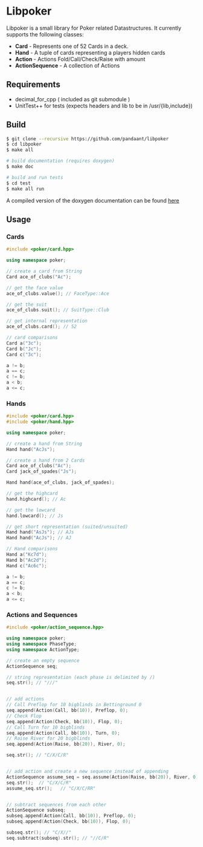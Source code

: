 # Libpoker
Libpoker is a small library for Poker related Datastructures. It currently supports the following classes:

* **Card** - Represents one of 52 Cards in a deck.
* **Hand** - A tuple of cards representing a players hidden cards
* **Action** - Actions Fold/Call/Check/Raise with amount
* **ActionSequence** - A collection of Actions 

## Requirements
* decimal_for_cpp ( included as git submodule )
* UnitTest++ for tests (expects headers and lib to be in /usr/{lib,include})

## Build
```bash
$ git clone --recursive https://github.com/pandaant/libpoker
$ cd libpoker
$ make all

# build documentation (requires doxygen)
$ make doc

# build and run tests
$ cd test 
$ make all run
```

A compiled version of the doxygen documentation can be found [here](http://mark-zumbruch.de/documentation/libpoker/)

## Usage

### Cards

```c++
#include <poker/card.hpp>

using namespace poker;

// create a card from String
Card ace_of_clubs("Ac");

// get the face value
ace_of_clubs.value(); // FaceType::Ace

// get the suit
ace_of_clubs.suit(); // SuitType::Club

// get internal representation
ace_of_clubs.card(); // 52

// card comparisons
Card a("3c");
Card b("Jc");
Card c("3c");

a != b;
a == c;
c != b;
a < b;
a <= c;

```
### Hands

```c++
#include <poker/card.hpp>
#include <poker/hand.hpp>

using namespace poker;

// create a hand from String
Hand hand("AcJs");

// create a hand from 2 Cards
Card ace_of_clubs("Ac");
Card jack_of_spades("Js");

Hand hand(ace_of_clubs, jack_of_spades);

// get the highcard
hand.highcard(); // Ac

// get the lowcard
hand.lowcard(); // Js

// get short representation (suited/unsuited)
Hand hand("AsJs"); // AJs
Hand hand("AcJs"); // AJ

// Hand comparisons
Hand a("Kc7d");
Hand b("Ac2d");
Hand c("Ac6c");

a != b;
a == c;
c != b;
a < b;
a <= c;

```
### Actions and Sequences

```c++
#include <poker/action_sequence.hpp>

using namespace poker;
using namespace PhaseType;
using namespace ActionType;

// create an empty sequence
ActionSequence seq;

// string representation (each phase is delimited by /)
seq.str(); // "///"


// add actions
// Call Preflop for 10 bigblinds in Bettinground 0
seq.append(Action(Call, bb(10)), Preflop, 0);
// Check Flop 
seq.append(Action(Check, bb(10)), Flop, 0);
// Call Turn for 10 bigblinds
seq.append(Action(Call, bb(10)), Turn, 0);
// Raise River for 20 bigblinds
seq.append(Action(Raise, bb(20)), River, 0);

seq.str(); // "C/X/C/R"


// add action and create a new sequence instead of appending
ActionSequence assume_seq = seq.assume(Action(Raise, bb(20)), River, 0);
seq.str();	// "C/X/C/R"
assume_seq.str();	// "C/X/C/RR"


// subtract sequences from each other
ActionSequence subseq;
subseq.append(Action(Call, bb(10)), Preflop, 0);
subseq.append(Action(Check, bb(10)), Flop, 0);

subseq.str(); // "C/X//"
seq.subtract(subseq).str(); // "//C/R"

```
